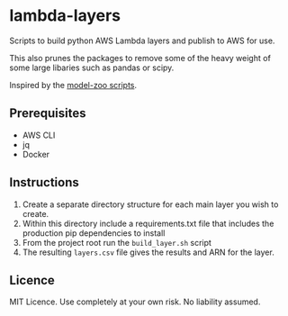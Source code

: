 # lambda-layers

Scripts to build python AWS Lambda layers and publish to AWS for use.

This also prunes the packages to remove some of the heavy weight of some large libaries such as pandas or scipy.

Inspired by the [model-zoo scripts](https://github.com/model-zoo/scikit-learn-lambda).

## Prerequisites

- AWS CLI
- jq
- Docker

## Instructions

1. Create a separate directory structure for each main layer you wish to create.
1. Within this directory include a requirements.txt file that includes the production pip dependencies to install
1. From the project root run the `build_layer.sh` script
1. The resulting `layers.csv` file gives the results and ARN for the layer.

## Licence

MIT Licence. Use completely at your own risk. No liability assumed.
